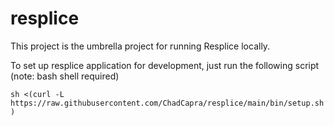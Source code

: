 # resplice

This project is the umbrella project for running Resplice locally.

To set up resplice application for development, just run the following script
(note: bash shell required)

`sh <(curl -L https://raw.githubusercontent.com/ChadCapra/resplice/main/bin/setup.sh)`
